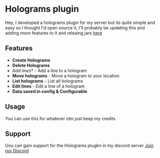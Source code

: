 # Holograms plugin

Hey, I developed a holograms plugin for my server but its quite simple and easy so I thought I'd open source it, I'll probably be updating this and adding more features to it and releaing jars [here](https://github.com/vifezdev/Holograms/releases)

## Features

- **Create Holograms**
- **Delete Holograms**
- *Add lines** - Add a line to a hologram
- **Move holograms** - Move a hologram to your location
- **List holograms** - List all holograms
- **Edit lines** - Edit a line of a hologram
- **Data saved in config & Configurable**

## Usage
You can use this for whatever idm just keep my credits

## Support
Uou can gain support for the Holograms plugkn in my discord server
[Join our Discord](https://discord.gg/9DH3gfknuv)